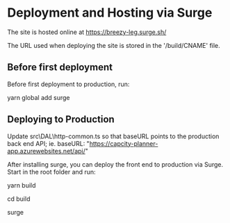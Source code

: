 # Deployment and Hosting via Surge

The site is hosted online at https://breezy-leg.surge.sh/

The URL used when deploying the site is stored in the '/build/CNAME' file. 

## Before first deployment

Before first deployment to production, run: 

yarn global add surge

## Deploying to Production

Update src\DAL\http-common.ts so that baseURL points to the production back end API; ie.   baseURL: "https://capcity-planner-app.azurewebsites.net/api/"

After installing surge, you can deploy the front end to production via Surge. Start in the root folder and run:

yarn build

cd build

surge
